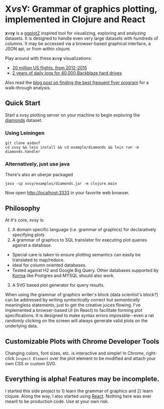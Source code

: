 X<i>vs</i>Y: Grammar of graphics plotting, implemented in Clojure and React
===
**x***vs***y** is a [ggplot2](http://ggplot2.org/) inspired tool for
  visualizing, exploring and analyzing datasets. It is designed to
  handle even very large datasets with hundreds of columns.  It may be
  accessed via a browser-based graphical interface, a JSON api, or
  from within clojure.

Play around with these **x***vs***y** visualizations:
- [20 million US flights, from 2012-2015](http://davetsao.com/flights-visualizer.html)
- [2 years of daily logs for 40,000 Backblaze hard drives](http://davetsao.com/backblaze-hdd-visualizer.html)

Also read the [blog post on finding the best frequent flyer program](http://davetsao.com/blog/2015-06-01-simple-easy-data-viz.html)
for a walk-through analysis.

Quick Start
---
Start a xvsy plotting server on your machine to begin exploring the [diamonds]() dataset.

### Using Leiningen
```
git clone asdasf
cd xvsy && lein install && cd example/diamonds && lein run -m diamonds.handler
```

### Alternatively, just use java
There's also an uberjar packaged
```
java -cp xvsy/examples/diamonds.jar -m clojure.main
```

Now open [http://localhost:3333](http://localhost:3333) in your favorite web browser.

Philosophy
---
At it's core, xvsy is:

1. A domain specific language (i.e. grammar of graphics) for declaratively specifying plots
2. A grammar of graphics to SQL translator for executing plot queries against a database.
 - Special care is taken to ensure plotting semantics can easily be translated to map/reduce.
 - Ideal for column oriented databases.
 - Tested against H2 and Google Big Query. Other databases supported
   by [Korma]() like Postgres and MYSQL should also work.
3. A SVG based plot generator for query results.

When using the grammar of graphics writer's block (data scientist's
block?) can be addressed by writing *syntactically* correct but
*semantically* meaningless statements, just to get the creative juices
flowing. I've implemented a browser-based UI (in React) to facilitate forming
plot specifications. It is designed to make syntax errors impossble--even a rat
randomly clicking on the screen will always generate valid plots on the
underlying data.


Customizable Plots with Chrome Developer Tools
---
Changing colors, font sizes, etc. is interactive and simple! In Chrome, right-click `Inspect Element` over the plot element to be modified and attach your own CSS or custom SVG.

Everything is alpha! Features may be incomplete.
---
I started this side project to 1) learn the grammar of graphics and 2)
learn clojure. Along the way, I also started using
[React](https://facebook.github.io/react/). Nothing here was ever
meant to be production code. Use at your own risk.
